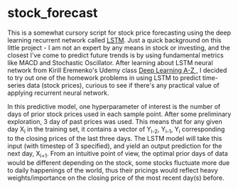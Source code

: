 # stock_forecast

<p> This is a somewhat cursory script for stock price forecasting using the deep learning recurrent network called <a href='http://colah.github.io/posts/2015-08-Understanding-LSTMs/'>LSTM</a>. Just a quick background on this little project - I am not an expert by any means in stock or investing, and the closest I've come to predict future trends is by using fundamental metrics like MACD and Stochastic Oscillator. After learning about LSTM neural network from Kirill Eremenko's Udemy class <a href="https://www.udemy.com/deeplearning/learn/v4/overview"<i> Deep Learning A-Z </i></a>, I decided to try out one of the homework problems in using LSTM to predict time-series data (stock prices), curious to see if there's any practical value of applying recurrent neural network.

<p> In this predictive model, one hyperparameter of interest is the number of days of prior stock prices used in each sample point. After some preliminary exploration, 3 day of past prices was used. This means that for any given day X<sub>i</sub> in the training set, it contains a vector of Y<sub>i-2</sub>, Y<sub>i-1</sub>, Y<sub>i</sub> corresponding to the closing prices of the last three days. The LSTM model will take this input (with timestep of 3 specified), and yield an output prediction for the next day, X<sub>i+1</sub>. From an intuitive point of view, the optimal prior days of data would be different depending on the stock, some stocks fluctuate more due to daily happenings of the world, thus their pricings would reflect heavy weights/importance on the closing price of the most recent day(s) before. </p>
